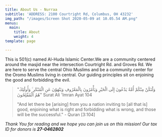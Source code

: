 ```yaml
---
title: About Us - Nurraa
subtitle: 'ADDRESS: 2100 Courtright Rd, Columbus, OH 43232'
img_path: "/images/Screen Shot 2020-05-09 at 10.05.54 AM.png"
menus:
  main:
    title: About
    weight: 4
template: page

---
```

This is 501(c) named Al-Huda Islamic Center.We are a community centered around the masjid near the intersection Courtright Rd. and Groves Rd. We are here to serve the central Ohio Muslims and be a community center for the Oromo Muslims living in central. Our guiding principles sit on enjoining the good and forbidding the evil.

> "وَلْتَكُنْ مِنْكُمْ أُمَّةٌ يَدْعُونَ إِلَى الْخَيْرِ وَيَأْمُرُونَ بِالْمَعْرُوفِ وَيَنْهَوْنَ عَنِ الْمُنْكَرِ ۚ وَأُولَٰئِكَ هُمُ الْمُفْلِحُونَ" Surat Ali 'Imran Ayat 104
>
> "And let there be \[arising\] from you a nation inviting to \[all that is\] good, enjoining what is right and forbidding what is wrong, and those will be the successful." - Quran \[3:104\]

_Thank You for reading and we hope you can join us on this mission! Our tax ID for donors is **27-0462802**_